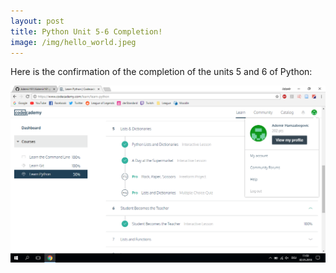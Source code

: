 ```yaml
---
layout: post
title: Python Unit 5-6 Completion!
image: /img/hello_world.jpeg
---
```


Here is the confirmation of the completion of the units 5 and 6 of Python:

![](../img/hamzabegovic/hamzabegovic-python-5-6.png)
